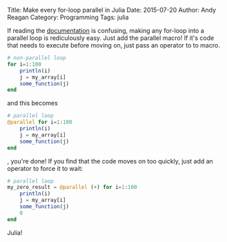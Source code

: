 Title: Make every for-loop parallel in Julia
Date: 2015-07-20
Author: Andy Reagan
Category: Programming
Tags: julia

If reading the [documentation](http://julia.readthedocs.org/) is confusing, making any for-loop into a parallel loop is rediculously easy.
Just add the parallel macro!
If it's code that needs to execute before moving on, just pass an operator to to macro.

```julia
# non-parallel loop
for i=1:100
	println(i)
    j = my_array[i]
	some_function(j)
end
```

and this becomes

```julia
# parallel loop
@parallel for i=1:100
	println(i)
    j = my_array[i]
	some_function(j)
end
```
, you're done!
If you find that the code moves on too quickly, just add an operator to force it to wait:

```julia
# parallel loop
my_zero_result = @parallel (+) for i=1:100
	println(i)
    j = my_array[i]
	some_function(j)
	0
end
```

Julia!
